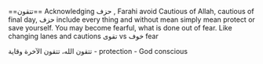 ==تتقون== 
Acknowledging حزف , Farahi avoid
Cautious of Allah, cautious of final day, حزف include every thing and without mean simply mean protect or save yourself. You may become fearful, what is done out of fear. Like changing lanes and cautions تقوى vs خوف fear

تتقون الله، تتقون الآخرة 
وقاية - protection - God conscious
